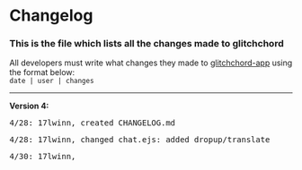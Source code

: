# Changelog
### This is the file which lists all the changes made to glitchchord
All developers must write what changes they made to [glitchchord-app](https://glitchchord-app.glitch.me) using the format below:
<br>
<code>date | user | changes</code>

__________________________________

**Version 4:**
<pre>4/28: 17lwinn, created CHANGELOG.md</pre>
<pre>4/28: 17lwinn, changed chat.ejs: added dropup/translate</pre>
<pre>4/30: 17lwinn, </pre>
